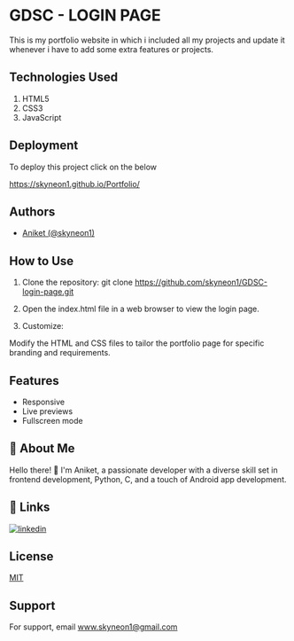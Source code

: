 
# GDSC - LOGIN PAGE

This is my portfolio website in which i included all my projects and update it whenever i have to add some extra features or projects.


## Technologies Used

1. HTML5  
2. CSS3
3. JavaScript

## Deployment

To deploy this project click on the below 

https://skyneon1.github.io/Portfolio/

## Authors

- [Aniket (@skyneon1)](https://www.github.com/skyneon1)


## How to Use
1. Clone the repository:
git clone https://github.com/skyneon1/GDSC-login-page.git

2. Open the index.html file in a web browser to view the login page.

3. Customize:

Modify the HTML and CSS files to tailor the portfolio page for specific branding and requirements.
## Features

- Responsive
- Live previews
- Fullscreen mode



## 🚀 About Me
Hello there! 👋 I'm Aniket, a passionate developer with a diverse skill set in frontend development, Python, C, and a touch of Android app development. 

## 🔗 Links

[![linkedin](https://img.shields.io/badge/linkedin-0A66C2?style=for-the-badge&logo=linkedin&logoColor=white)](https://www.linkedin.com/in/aniket-5858a0258?utm_source=share&utm_campaign=share_via&utm_content=profile&utm_medium=android_app)






## License

[MIT](https://choosealicense.com/licenses/mit/)


## Support

For support, email www.skyneon1@gmail.com

